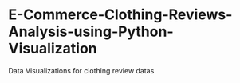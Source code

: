 # E-Commerce-Clothing-Reviews-Analysis-using-Python-Visualization
Data Visualizations for clothing review datas
